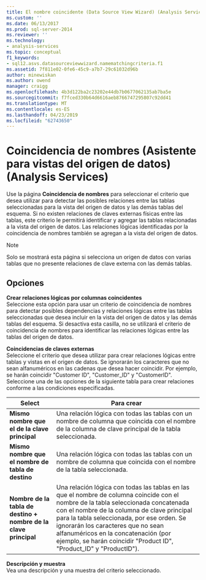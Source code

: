 ```yaml
---
title: El nombre coincidente (Data Source View Wizard) (Analysis Services) | Microsoft Docs
ms.custom: ''
ms.date: 06/13/2017
ms.prod: sql-server-2014
ms.reviewer: ''
ms.technology:
- analysis-services
ms.topic: conceptual
f1_keywords:
- sql12.asvs.datasourceviewwizard.namematchingcriteria.f1
ms.assetid: 7f811e02-0fe6-45c9-a7b7-29c61032d96b
author: minewiskan
ms.author: owend
manager: craigg
ms.openlocfilehash: 4b3d122ba2c23202e44db7b0677062135ab7ba5e
ms.sourcegitcommit: f7fced330b64d6616aeb8766747295807c92dd41
ms.translationtype: MT
ms.contentlocale: es-ES
ms.lasthandoff: 04/23/2019
ms.locfileid: "62743650"
---
```

# <a name="name-matching-data-source-view-wizard-analysis-services"></a>Coincidencia de nombres (Asistente para vistas del origen de datos) (Analysis Services)
  Use la página **Coincidencia de nombres** para seleccionar el criterio que desea utilizar para detectar las posibles relaciones entre las tablas seleccionadas para la vista del origen de datos y las demás tablas del esquema. Si no existen relaciones de claves externas físicas entre las tablas, este criterio le permitirá identificar y agregar las tablas relacionadas a la vista del origen de datos. Las relaciones lógicas identificadas por la coincidencia de nombres también se agregan a la vista del origen de datos.  
  
> [!NOTE]  
>  Solo se mostrará esta página si selecciona un origen de datos con varias tablas que no presente relaciones de clave externa con las demás tablas.  
  
## <a name="options"></a>Opciones  
 **Crear relaciones lógicas por columnas coincidentes**  
 Seleccione esta opción para usar un criterio de coincidencia de nombres para detectar posibles dependencias y relaciones lógicas entre las tablas seleccionadas que desea incluir en la vista del origen de datos y las demás tablas del esquema. Si desactiva esta casilla, no se utilizará el criterio de coincidencia de nombres para identificar las relaciones lógicas entre las tablas del origen de datos.  
  
 **Coincidencias de claves externas**  
 Seleccione el criterio que desea utilizar para crear relaciones lógicas entre tablas y vistas en el origen de datos. Se ignorarán los caracteres que no sean alfanuméricos en las cadenas que desea hacer coincidir. Por ejemplo, se harán coincidir "Customer ID", "Customer_ID" y "CustomerID". Seleccione una de las opciones de la siguiente tabla para crear relaciones conforme a las condiciones especificadas.  
  
|Select|Para crear|  
|------------|---------------|  
|**Mismo nombre que el de la clave principal**|Una relación lógica con todas las tablas con un nombre de columna que coincida con el nombre de la columna de clave principal de la tabla seleccionada.|  
|**Mismo nombre que el nombre de tabla de destino**|Una relación lógica con todas las tablas con un nombre de columna que coincida con el nombre de la tabla seleccionada.|  
|**Nombre de la tabla de destino + nombre de la clave principal**|Una relación lógica con todas las tablas en las que el nombre de columna coincide con el nombre de la tabla seleccionada concatenada con el nombre de la columna de clave principal para la tabla seleccionada, por ese orden. Se ignorarán los caracteres que no sean alfanuméricos en la concatenación (por ejemplo, se harán coincidir "Product ID", "Product_ID" y "ProductID").|  
  
 **Descripción y muestra**  
 Vea una descripción y una muestra del criterio seleccionado.  
  
  
